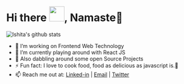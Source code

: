 <h1 align="left">Hi there <img src="https://github.com/sudnyeshtalekar/sudnyeshtalekar/blob/master/Assets/Hi.gif" width="40px">, Namaste🙏 </h1>
<!-- ### Hello there, Namaste🙏 -->

![Ishita's github stats](https://github-readme-stats.vercel.app/api?username=ishitajaiswal4m&hide=issues)
- 🔭 I’m working on Frontend Web Technology 
- 🚀 I’m currently playing around with React JS
- 🌱 Also dabbling around some open Source Projects
- ⚡ Fun fact: I love to cook food, food as delicious as javascript is.🤤
- 📫 Reach me out at: [Linked-in](https://www.linkedin.com/in/ishita4m/) | [Email](mailto:ishitajaiswal4m@gmail.com) |  [Twitter](https://twitter.com/ishitajaiswal4m)  